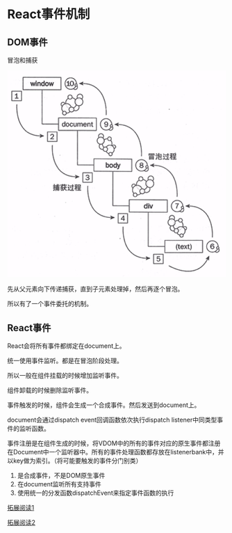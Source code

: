 # React事件机制

## DOM事件

冒泡和捕获

![image-20210624173959717](./images/image-20210624173959717.png)

先从父元素向下传递捕获，直到子元素处理掉，然后再逐个冒泡。

所以有了一个事件委托的机制。

## React事件

React会将所有事件都绑定在document上。

统一使用事件监听。都是在冒泡阶段处理。

所以一般在组件挂载的时候增加监听事件。

组件卸载的时候删除监听事件。

事件触发的时候，组件会生成一个合成事件。然后发送到document上。

document会通过dispatch event回调函数依次执行dispatch listener中同类型事件的监听函数。

事件注册是在组件生成的时候，将VDOM中的所有的事件对应的原生事件都注册在Document中一个监听器中。所有的事件处理函数都存放在listenerbank中，并以key做为索引。（将可能要触发的事件分门别类）

1. 是合成事件，不是DOM原生事件
2. 在document监听所有支持事件
3. 使用统一的分发函数dispatchEvent来指定事件函数的执行

[拓展阅读1](https://juejin.cn/post/6844903502729183239)

[拓展阅读2](http://zhenhua-lee.github.io/react/react-event.html)
